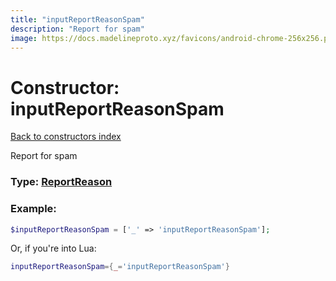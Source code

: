 ```yaml
---
title: "inputReportReasonSpam"
description: "Report for spam"
image: https://docs.madelineproto.xyz/favicons/android-chrome-256x256.png
---
```

# Constructor: inputReportReasonSpam  
[Back to constructors index](index.md)



Report for spam




### Type: [ReportReason](../types/ReportReason.md)


### Example:

```php
$inputReportReasonSpam = ['_' => 'inputReportReasonSpam'];
```  


Or, if you're into Lua:

```lua
inputReportReasonSpam={_='inputReportReasonSpam'}

```


